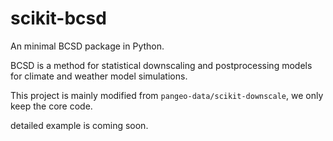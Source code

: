 # scikit-bcsd


An minimal BCSD package in Python.

BCSD is a method for statistical downscaling and postprocessing models for climate and weather model simulations.

This project is mainly modified from `pangeo-data/scikit-downscale`, we only keep the core code.


detailed example is coming soon.
